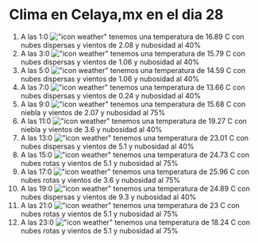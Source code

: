# Clima en Celaya,mx en el dia 28

1. A las 1:0 !["icon weather"](http://openweathermap.org/img/w/03n.png) tenemos una temperatura de 16.89 C con nubes dispersas y  vientos de 2.08 y nubosidad al 40%
1. A las 3:0 !["icon weather"](http://openweathermap.org/img/w/03n.png) tenemos una temperatura de 15.79 C con nubes dispersas y  vientos de 1.06 y nubosidad al 40%
1. A las 5:0 !["icon weather"](http://openweathermap.org/img/w/03n.png) tenemos una temperatura de 14.59 C con nubes dispersas y  vientos de 1.06 y nubosidad al 40%
1. A las 7:0 !["icon weather"](http://openweathermap.org/img/w/03n.png) tenemos una temperatura de 13.66 C con nubes dispersas y  vientos de 0.24 y nubosidad al 40%
1. A las 9:0 !["icon weather"](http://openweathermap.org/img/w/50d.png) tenemos una temperatura de 15.68 C con niebla y  vientos de 2.07 y nubosidad al 75%
1. A las 11:0 !["icon weather"](http://openweathermap.org/img/w/50d.png) tenemos una temperatura de 19.27 C con niebla y  vientos de 3.6 y nubosidad al 40%
1. A las 13:0 !["icon weather"](http://openweathermap.org/img/w/03d.png) tenemos una temperatura de 23.01 C con nubes dispersas y  vientos de 5.1 y nubosidad al 40%
1. A las 15:0 !["icon weather"](http://openweathermap.org/img/w/04d.png) tenemos una temperatura de 24.73 C con nubes rotas y  vientos de 5.1 y nubosidad al 75%
1. A las 17:0 !["icon weather"](http://openweathermap.org/img/w/04d.png) tenemos una temperatura de 25.96 C con nubes rotas y  vientos de 3.6 y nubosidad al 75%
1. A las 19:0 !["icon weather"](http://openweathermap.org/img/w/03d.png) tenemos una temperatura de 24.89 C con nubes dispersas y  vientos de 9.3 y nubosidad al 40%
1. A las 21:0 !["icon weather"](http://openweathermap.org/img/w/04n.png) tenemos una temperatura de 23 C con nubes rotas y  vientos de 5.1 y nubosidad al 75%
1. A las 23:0 !["icon weather"](http://openweathermap.org/img/w/04n.png) tenemos una temperatura de 18.24 C con nubes rotas y  vientos de 5.1 y nubosidad al 75%
